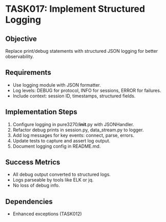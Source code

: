 # TASK017: Implement Structured Logging

## Objective
Replace print/debug statements with structured JSON logging for better observability.

## Requirements
- Use logging module with JSON formatter.
- Log levels: DEBUG for protocol, INFO for sessions, ERROR for failures.
- Include context: session ID, timestamps, structured fields.

## Implementation Steps
1. Configure logging in pure3270/__init__.py with JSONHandler.
2. Refactor debug prints in session.py, data_stream.py to logger.
3. Add log messages for key events: connect, parse, errors.
4. Update tests to capture and assert log output.
5. Document logging config in README.md.

## Success Metrics
- All debug output converted to structured logs.
- Logs parseable by tools like ELK or jq.
- No loss of debug info.

## Dependencies
- Enhanced exceptions (TASK012)
